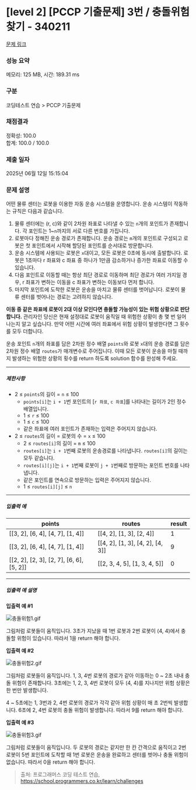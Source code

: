 # [level 2] [PCCP 기출문제] 3번 / 충돌위험 찾기 - 340211 

[문제 링크](https://school.programmers.co.kr/learn/courses/30/lessons/340211) 

### 성능 요약

메모리: 125 MB, 시간: 189.31 ms

### 구분

코딩테스트 연습 > PCCP 기출문제

### 채점결과

정확성: 100.0<br/>합계: 100.0 / 100.0

### 제출 일자

2025년 06월 12일 15:15:04

### 문제 설명

<p>어떤 물류 센터는 로봇을 이용한 자동 운송 시스템을 운영합니다. 운송 시스템이 작동하는 규칙은 다음과 같습니다.</p>

<ol>
<li>물류 센터에는 (r, c)와 같이 2차원 좌표로 나타낼 수 있는 <code>n</code>개의 포인트가 존재합니다. 각 포인트는 1~<code>n</code>까지의 서로 다른 번호를 가집니다.</li>
<li>로봇마다 정해진 운송 경로가 존재합니다. 운송 경로는 <code>m</code>개의 포인트로 구성되고 로봇은 첫 포인트에서 시작해 할당된 포인트를 순서대로 방문합니다.</li>
<li>운송 시스템에 사용되는 로봇은 <code>x</code>대이고, 모든 로봇은 0초에 동시에 출발합니다. 로봇은 1초마다 r 좌표와 c 좌표 중 하나가 1만큼 감소하거나 증가한 좌표로 이동할 수 있습니다.</li>
<li>다음 포인트로 이동할 때는 항상 최단 경로로 이동하며 최단 경로가 여러 가지일 경우, r 좌표가 변하는 이동을 c 좌표가 변하는 이동보다 먼저 합니다.</li>
<li>마지막 포인트에 도착한 로봇은 운송을 마치고 물류 센터를 벗어납니다. 로봇이 물류 센터를 벗어나는 경로는 고려하지 않습니다.</li>
</ol>

<p><strong>이동 중 같은 좌표에 로봇이 2대 이상 모인다면 충돌할 가능성이 있는 위험 상황으로 판단합니다.</strong> 관리자인 당신은 현재 설정대로 로봇이 움직일 때 위험한 상황이 총 몇 번 일어나는지 알고 싶습니다. 만약 어떤 시간에 여러 좌표에서 위험 상황이 발생한다면 그 횟수를 모두 더합니다. </p>

<p>운송 포인트 <code>n</code>개의 좌표를 담은 2차원 정수 배열 <code>points</code>와 로봇 <code>x</code>대의 운송 경로를 담은 2차원 정수 배열 <code>routes</code>가 매개변수로 주어집니다. 이때 모든 로봇이 운송을 마칠 때까지 발생하는 위험한 상황의 횟수를 return 하도록 solution 함수를 완성해 주세요.</p>

<hr>

<h5>제한사항</h5>

<ul>
<li>2 ≤ <code>points</code>의 길이 = <code>n</code> ≤ 100

<ul>
<li><code>points[i]</code>는 <code>i + 1</code>번 포인트의 [<code>r 좌표</code>, <code>c 좌표</code>]를 나타내는 길이가 2인 정수 배열입니다.</li>
<li>1 ≤ <code>r</code> ≤ 100</li>
<li>1 ≤ <code>c</code> ≤ 100</li>
<li>같은 좌표에 여러 포인트가 존재하는 입력은 주어지지 않습니다.</li>
</ul></li>
<li>2 ≤ <code>routes</code>의 길이 = 로봇의 수 = <code>x</code> ≤ 100

<ul>
<li>2 ≤ <code>routes[i]</code>의 길이 = <code>m</code> ≤ 100</li>
<li><code>routes[i]</code>는 <code>i + 1</code>번째 로봇의 운송경로를 나타냅니다. <code>routes[i]</code>의 길이는 모두 같습니다.</li>
<li><code>routes[i][j]</code>는 <code>i + 1</code>번째 로봇이 <code>j + 1</code>번째로 방문하는 포인트 번호를 나타냅니다.</li>
<li>같은 포인트를 연속으로 방문하는 입력은 주어지지 않습니다.</li>
<li>1 ≤ <code>routes[i][j]</code> ≤ <code>n</code></li>
</ul></li>
</ul>

<hr>

<h5>입출력 예</h5>
<table class="table">
        <thead><tr>
<th>points</th>
<th>routes</th>
<th>result</th>
</tr>
</thead>
        <tbody><tr>
<td>[[3, 2], [6, 4], [4, 7], [1, 4]]</td>
<td>[[4, 2], [1, 3], [2, 4]]</td>
<td>1</td>
</tr>
<tr>
<td>[[3, 2], [6, 4], [4, 7], [1, 4]]</td>
<td>[[4, 2], [1, 3], [4, 2], [4, 3]]</td>
<td>9</td>
</tr>
<tr>
<td>[[2, 2], [2, 3], [2, 7], [6, 6], [5, 2]]</td>
<td>[[2, 3, 4, 5], [1, 3, 4, 5]]</td>
<td>0</td>
</tr>
</tbody>
      </table>
<hr>

<h5>입출력 예 설명</h5>

<p><strong>입출력 예 #1</strong></p>

<p><img src="https://grepp-programmers.s3.ap-northeast-2.amazonaws.com/files/production/43dea513-36b0-493b-bb52-ac5d9dc49bf4/%E1%84%8E%E1%85%AE%E1%86%BC%E1%84%83%E1%85%A9%E1%86%AF%E1%84%8B%E1%85%B1%E1%84%92%E1%85%A5%E1%86%B71.gif" title="" alt="충돌위험1.gif"></p>

<p>그림처럼 로봇들이 움직입니다. 3초가 지났을 때 1번 로봇과 2번 로봇이 (4, 4)에서 충돌할 위험이 있습니다. 따라서 1을 return 해야 합니다.</p>

<p><strong>입출력 예 #2</strong></p>

<p><img src="https://grepp-programmers.s3.ap-northeast-2.amazonaws.com/files/production/b1b127d3-679b-4d54-ac3f-1e3131e7a6fa/%E1%84%8E%E1%85%AE%E1%86%BC%E1%84%83%E1%85%A9%E1%86%AF%E1%84%8B%E1%85%B1%E1%84%92%E1%85%A5%E1%86%B72.gif" title="" alt="충돌위험2.gif"></p>

<p>그림처럼 로봇들이 움직입니다. 1, 3, 4번 로봇의 경로가 같아 이동하는 0 ~ 2초 내내 충돌 위험이 존재합니다. 3초에는 1, 2, 3, 4번 로봇이 모두 (4, 4)를 지나지만 위험 상황은 한 번만 발생합니다. </p>

<p>4 ~ 5초에는 1, 3번과 2, 4번 로봇의 경로가 각각 같아 위험 상황이 매 초 2번씩 발생합니다. 6초에 2, 4번 로봇의 충돌 위험이 발생합니다. 따라서 9를 return 해야 합니다.</p>

<p><strong>입출력 예 #3</strong></p>

<p><img src="https://grepp-programmers.s3.ap-northeast-2.amazonaws.com/files/production/eb0fe259-fe92-44fc-bddb-c55afac4e12f/%E1%84%8E%E1%85%AE%E1%86%BC%E1%84%83%E1%85%A9%E1%86%AF%E1%84%8B%E1%85%B1%E1%84%92%E1%85%A5%E1%86%B73.gif" title="" alt="충돌위험3.gif"></p>

<p>그림처럼 로봇들이 움직입니다. 두 로봇의 경로는 같지만 한 칸 간격으로 움직이고 2번 로봇이 5번 포인트에 도착할 때 1번 로봇은 운송을 완료하고 센터를 벗어나 충돌 위험이 없습니다. 따라서 0을 return 해야 합니다.</p>


> 출처: 프로그래머스 코딩 테스트 연습, https://school.programmers.co.kr/learn/challenges